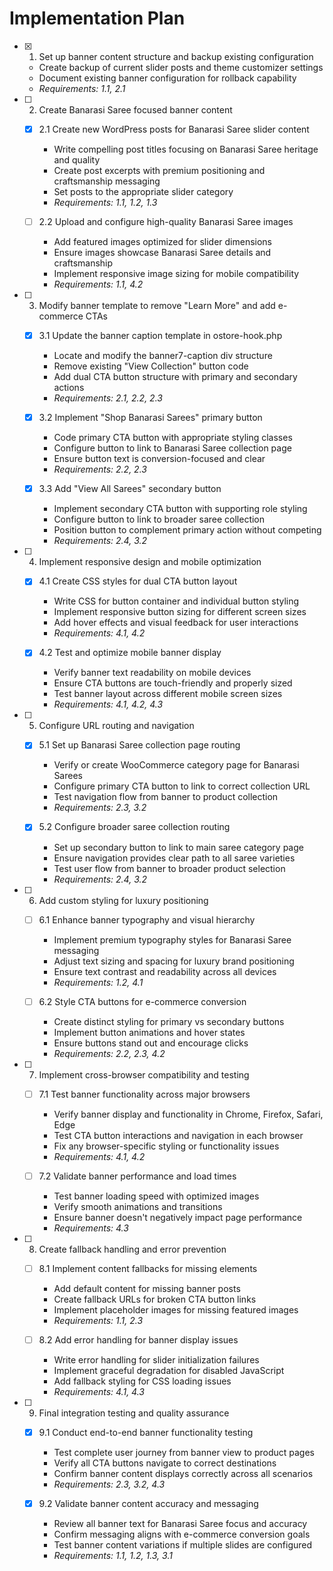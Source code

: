 # Implementation Plan

- [x] 1. Set up banner content structure and backup existing configuration
  - Create backup of current slider posts and theme customizer settings
  - Document existing banner configuration for rollback capability
  - _Requirements: 1.1, 2.1_

- [ ] 2. Create Banarasi Saree focused banner content
  - [x] 2.1 Create new WordPress posts for Banarasi Saree slider content
    - Write compelling post titles focusing on Banarasi Saree heritage and quality
    - Create post excerpts with premium positioning and craftsmanship messaging
    - Set posts to the appropriate slider category
    - _Requirements: 1.1, 1.2, 1.3_

  - [ ] 2.2 Upload and configure high-quality Banarasi Saree images
    - Add featured images optimized for slider dimensions
    - Ensure images showcase Banarasi Saree details and craftsmanship
    - Implement responsive image sizing for mobile compatibility
    - _Requirements: 1.1, 4.2_

- [ ] 3. Modify banner template to remove "Learn More" and add e-commerce CTAs
  - [x] 3.1 Update the banner caption template in ostore-hook.php
    - Locate and modify the banner7-caption div structure
    - Remove existing "View Collection" button code
    - Add dual CTA button structure with primary and secondary actions
    - _Requirements: 2.1, 2.2, 2.3_

  - [x] 3.2 Implement "Shop Banarasi Sarees" primary button
    - Code primary CTA button with appropriate styling classes
    - Configure button to link to Banarasi Saree collection page
    - Ensure button text is conversion-focused and clear
    - _Requirements: 2.2, 2.3_

  - [x] 3.3 Add "View All Sarees" secondary button
    - Implement secondary CTA button with supporting role styling
    - Configure button to link to broader saree collection
    - Position button to complement primary action without competing
    - _Requirements: 2.4, 3.2_

- [ ] 4. Implement responsive design and mobile optimization
  - [x] 4.1 Create CSS styles for dual CTA button layout
    - Write CSS for button container and individual button styling
    - Implement responsive button sizing for different screen sizes
    - Add hover effects and visual feedback for user interactions
    - _Requirements: 4.1, 4.2_

  - [x] 4.2 Test and optimize mobile banner display
    - Verify banner text readability on mobile devices
    - Ensure CTA buttons are touch-friendly and properly sized
    - Test banner layout across different mobile screen sizes
    - _Requirements: 4.1, 4.2, 4.3_

- [ ] 5. Configure URL routing and navigation
  - [x] 5.1 Set up Banarasi Saree collection page routing
    - Verify or create WooCommerce category page for Banarasi Sarees
    - Configure primary CTA button to link to correct collection URL
    - Test navigation flow from banner to product collection
    - _Requirements: 2.3, 3.2_

  - [x] 5.2 Configure broader saree collection routing
    - Set up secondary button to link to main saree category page
    - Ensure navigation provides clear path to all saree varieties
    - Test user flow from banner to broader product selection
    - _Requirements: 2.4, 3.2_

- [ ] 6. Add custom styling for luxury positioning
  - [ ] 6.1 Enhance banner typography and visual hierarchy
    - Implement premium typography styles for Banarasi Saree messaging
    - Adjust text sizing and spacing for luxury brand positioning
    - Ensure text contrast and readability across all devices
    - _Requirements: 1.2, 4.1_

  - [ ] 6.2 Style CTA buttons for e-commerce conversion
    - Create distinct styling for primary vs secondary buttons
    - Implement button animations and hover states
    - Ensure buttons stand out and encourage clicks
    - _Requirements: 2.2, 2.3, 4.2_

- [ ] 7. Implement cross-browser compatibility and testing
  - [ ] 7.1 Test banner functionality across major browsers
    - Verify banner display and functionality in Chrome, Firefox, Safari, Edge
    - Test CTA button interactions and navigation in each browser
    - Fix any browser-specific styling or functionality issues
    - _Requirements: 4.1, 4.2_

  - [ ] 7.2 Validate banner performance and load times
    - Test banner loading speed with optimized images
    - Verify smooth animations and transitions
    - Ensure banner doesn't negatively impact page performance
    - _Requirements: 4.3_

- [ ] 8. Create fallback handling and error prevention
  - [ ] 8.1 Implement content fallbacks for missing elements
    - Add default content for missing banner posts
    - Create fallback URLs for broken CTA button links
    - Implement placeholder images for missing featured images
    - _Requirements: 1.1, 2.3_

  - [ ] 8.2 Add error handling for banner display issues
    - Write error handling for slider initialization failures
    - Implement graceful degradation for disabled JavaScript
    - Add fallback styling for CSS loading issues
    - _Requirements: 4.1, 4.3_

- [ ] 9. Final integration testing and quality assurance
  - [x] 9.1 Conduct end-to-end banner functionality testing
    - Test complete user journey from banner view to product pages
    - Verify all CTA buttons navigate to correct destinations
    - Confirm banner content displays correctly across all scenarios
    - _Requirements: 2.3, 3.2, 4.3_

  - [x] 9.2 Validate banner content accuracy and messaging
    - Review all banner text for Banarasi Saree focus and accuracy
    - Confirm messaging aligns with e-commerce conversion goals
    - Test banner content variations if multiple slides are configured
    - _Requirements: 1.1, 1.2, 1.3, 3.1_